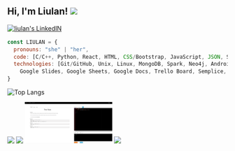 ## Hi, I'm Liulan! <img src="https://media.giphy.com/media/mGcNjsfWAjY5AEZNw6/giphy.gif" width="50">

<a href="https://www.linkedin.com/in/liulanzheng/">
  <img alt="liulan's LinkedIN" width="30px" src="https://cdn.jsdelivr.net/npm/simple-icons@3.0.1/icons/linkedin.svg" />
</a>


```javascript
const LIULAN = {
  pronouns: "she" | "her",
  code: [C/C++, Python, React, HTML, CSS/Bootstrap, JavaScript, JSON, SQL, Java, C# ],
  technologies: [Git/GitHub, Unix, Linux, MongoDB, Spark, Neo4j, Android Studio, Unity,Adobe Photoshop, Illustrator,
    Google Slides, Google Sheets, Google Docs, Trello Board, Semplice, Jira, Webflow, WordPress, DBT]
}
```

<img align="right" alt="" width="200px" src="https://github.com/liulanz/liulanz/blob/main/guinea_pig.gif" />

![Top Langs](https://github-readme-stats.vercel.app/api/top-langs/?username=liulanz&layout=compact&theme=graywhite)

<!---
[![liulan's GitHub stats](https://github-readme-stats.vercel.app/api?username=liulanz&theme=graywhite)](https://github.com/liulanz/github-readme-stats)
-->

[<img width=100px src="https://github.com/liulanz/Instagram-Parse-App/blob/master/demo/part2.gif">](https://github.com/liulanz/Instagram-Parse-App)
[<img width=100px src="https://github.com/liulanz/Twitter-Client/blob/master/demo/part2.gif">](https://github.com/liulanz/Twitter-Client)
[<img width=200px src="https://github.com/liulanz/liulanz/blob/main/screenshot.png">](https://junbinliang.github.io/Leetcode-TutorialBlog/#/)
<img width=200px src="./demo3.gif">
